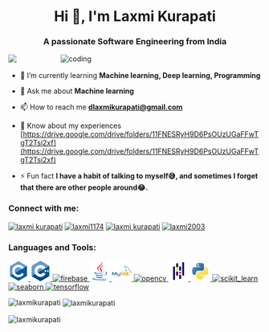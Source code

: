 <h1 align="center">Hi 👋, I'm Laxmi Kurapati</h1>
<h3 align="center">A passionate Software Engineering from India</h3>
<img align="right" alt="coding"width="400"src="https://images.app.goo.gl/fYNZRCUdnmdKvw7R6">
<p align="left"> <img src="https://cdn.dribbble.com/users/4412543/screenshots/11086928/media/c23debeaf4452826b6883c90b771e5a8.gif"/> </p>

- 🌱 I’m currently learning **Machine learning, Deep learning, Programming**

- 💬 Ask me about **Machine learning**

- 📫 How to reach me **dlaxmikurapati@gmail.com**

- 📄 Know about my experiences [https://drive.google.com/drive/folders/11FNESRyH9D6PsOUzUGaFFwTgT2Tsi2xf](https://drive.google.com/drive/folders/11FNESRyH9D6PsOUzUGaFFwTgT2Tsi2xf)

- ⚡ Fun fact **I have a habit of talking to myself😅, and sometimes I forget that there are other people around😂.**

<h3 align="left">Connect with me:</h3>
<p align="left">
<a href="https://kaggle.com/laxmi kurapati" target="blank"><img align="center" src="https://raw.githubusercontent.com/rahuldkjain/github-profile-readme-generator/master/src/images/icons/Social/kaggle.svg" alt="laxmi kurapati" height="30" width="40" /></a>
<a href="https://www.codechef.com/users/laxmi1174" target="blank"><img align="center" src="https://cdn.jsdelivr.net/npm/simple-icons@3.1.0/icons/codechef.svg" alt="laxmi1174" height="30" width="40" /></a>
<a href="https://www.hackerrank.com/laxmi kurapati" target="blank"><img align="center" src="https://raw.githubusercontent.com/rahuldkjain/github-profile-readme-generator/master/src/images/icons/Social/hackerrank.svg" alt="laxmi kurapati" height="30" width="40" /></a>
<a href="https://www.leetcode.com/laxmi2003" target="blank"><img align="center" src="https://raw.githubusercontent.com/rahuldkjain/github-profile-readme-generator/master/src/images/icons/Social/leet-code.svg" alt="laxmi2003" height="30" width="40" /></a>
</p>

<h3 align="left">Languages and Tools:</h3>
<p align="left"> <a href="https://www.cprogramming.com/" target="_blank" rel="noreferrer"> <img src="https://raw.githubusercontent.com/devicons/devicon/master/icons/c/c-original.svg" alt="c" width="40" height="40"/> </a> <a href="https://www.w3schools.com/cpp/" target="_blank" rel="noreferrer"> <img src="https://raw.githubusercontent.com/devicons/devicon/master/icons/cplusplus/cplusplus-original.svg" alt="cplusplus" width="40" height="40"/> </a> <a href="https://firebase.google.com/" target="_blank" rel="noreferrer"> <img src="https://www.vectorlogo.zone/logos/firebase/firebase-icon.svg" alt="firebase" width="40" height="40"/> </a> <a href="https://www.java.com" target="_blank" rel="noreferrer"> <img src="https://raw.githubusercontent.com/devicons/devicon/master/icons/java/java-original.svg" alt="java" width="40" height="40"/> </a> <a href="https://www.mysql.com/" target="_blank" rel="noreferrer"> <img src="https://raw.githubusercontent.com/devicons/devicon/master/icons/mysql/mysql-original-wordmark.svg" alt="mysql" width="40" height="40"/> </a> <a href="https://opencv.org/" target="_blank" rel="noreferrer"> <img src="https://www.vectorlogo.zone/logos/opencv/opencv-icon.svg" alt="opencv" width="40" height="40"/> </a> <a href="https://pandas.pydata.org/" target="_blank" rel="noreferrer"> <img src="https://raw.githubusercontent.com/devicons/devicon/2ae2a900d2f041da66e950e4d48052658d850630/icons/pandas/pandas-original.svg" alt="pandas" width="40" height="40"/> </a> <a href="https://www.python.org" target="_blank" rel="noreferrer"> <img src="https://raw.githubusercontent.com/devicons/devicon/master/icons/python/python-original.svg" alt="python" width="40" height="40"/> </a> <a href="https://scikit-learn.org/" target="_blank" rel="noreferrer"> <img src="https://upload.wikimedia.org/wikipedia/commons/0/05/Scikit_learn_logo_small.svg" alt="scikit_learn" width="40" height="40"/> </a> <a href="https://seaborn.pydata.org/" target="_blank" rel="noreferrer"> <img src="https://seaborn.pydata.org/_images/logo-mark-lightbg.svg" alt="seaborn" width="40" height="40"/> </a> <a href="https://www.tensorflow.org" target="_blank" rel="noreferrer"> <img src="https://www.vectorlogo.zone/logos/tensorflow/tensorflow-icon.svg" alt="tensorflow" width="40" height="40"/> </a> </p>

<p><img align="left" src="https://github-readme-stats.vercel.app/api/top-langs?username=laxmikurapati&show_icons=true&locale=en&layout=compact" alt="laxmikurapati" /></p>

<p>&nbsp;<img align="center" src="https://github-readme-stats.vercel.app/api?username=laxmikurapati&show_icons=true&locale=en" alt="laxmikurapati" /></p>

<p><img align="center" src="https://github-readme-streak-stats.herokuapp.com/?user=laxmikurapati&" alt="laxmikurapati" /></p>
